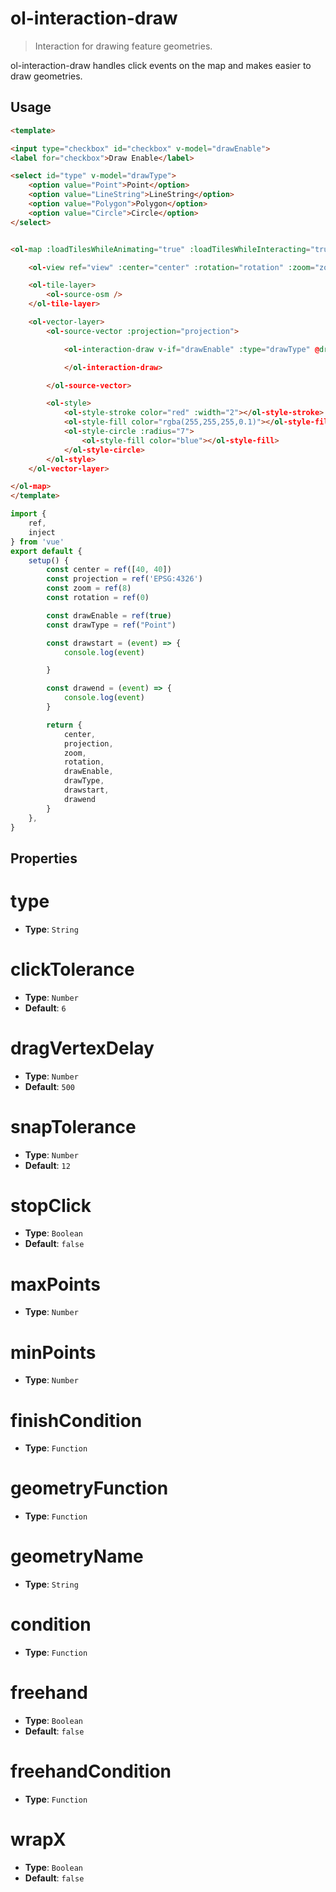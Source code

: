 # ol-interaction-draw

> Interaction for drawing feature geometries.

ol-interaction-draw handles click events on the map and makes easier to draw geometries.

<script setup>
import DrawDemo from "@demos/DrawDemo.vue"
</script>

<ClientOnly>
<DrawDemo/>
</ClientOnly>

## Usage

```html
<template>

<input type="checkbox" id="checkbox" v-model="drawEnable">
<label for="checkbox">Draw Enable</label>

<select id="type" v-model="drawType">
    <option value="Point">Point</option>
    <option value="LineString">LineString</option>
    <option value="Polygon">Polygon</option>
    <option value="Circle">Circle</option>
</select>


<ol-map :loadTilesWhileAnimating="true" :loadTilesWhileInteracting="true" style="height:400px">

    <ol-view ref="view" :center="center" :rotation="rotation" :zoom="zoom" :projection="projection" />

    <ol-tile-layer>
        <ol-source-osm />
    </ol-tile-layer>

    <ol-vector-layer>
        <ol-source-vector :projection="projection">

            <ol-interaction-draw v-if="drawEnable" :type="drawType" @drawend="drawend" @drawstart="drawstart">

            </ol-interaction-draw>

        </ol-source-vector>

        <ol-style>
            <ol-style-stroke color="red" :width="2"></ol-style-stroke>
            <ol-style-fill color="rgba(255,255,255,0.1)"></ol-style-fill>
            <ol-style-circle :radius="7">
                <ol-style-fill color="blue"></ol-style-fill>
            </ol-style-circle>
        </ol-style>
    </ol-vector-layer>

</ol-map>
</template>
```

```js
import {
    ref,
    inject
} from 'vue'
export default {
    setup() {
        const center = ref([40, 40])
        const projection = ref('EPSG:4326')
        const zoom = ref(8)
        const rotation = ref(0)

        const drawEnable = ref(true)
        const drawType = ref("Point")

        const drawstart = (event) => {
            console.log(event)

        }

        const drawend = (event) => {
            console.log(event)
        }

        return {
            center,
            projection,
            zoom,
            rotation,
            drawEnable,
            drawType,
            drawstart,
            drawend
        }
    },
}
```



## Properties

# type

- **Type**: `String`

# clickTolerance

- **Type**: `Number`
- **Default**: `6`

# dragVertexDelay

- **Type**: `Number`
- **Default**: `500`

# snapTolerance

- **Type**: `Number`
- **Default**: `12`

# stopClick

- **Type**: `Boolean`
- **Default**: `false`

# maxPoints

- **Type**: `Number`

# minPoints

- **Type**: `Number`

# finishCondition

- **Type**: `Function`

# geometryFunction

- **Type**: `Function`

# geometryName

- **Type**: `String`

# condition

- **Type**: `Function`


# freehand

- **Type**: `Boolean`
- **Default**: `false`

# freehandCondition

- **Type**: `Function`

# wrapX

- **Type**: `Boolean`
- **Default**: `false`
